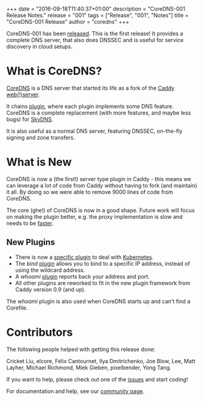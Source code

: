 +++
date = "2016-09-18T11:40:37+01:00"
description = "CoreDNS-001 Release Notes."
release = "001"
tags = ["Release", "001", "Notes"]
title = "CoreDNS-001 Release"
author = "coredns"
+++

CoreDNS-001 has been [released](https://github.com/inverse-inc/packetfence/go/coredns/releases). This is the first
release! It provides a complete DNS server, that also does DNSSEC and is useful for service
discovery in cloud setups.

# What is CoreDNS?

[CoreDNS](https://coredns.io) is a DNS server that started its life as a fork of the [Caddy
web(!)server](https://caddyserver.com).

It chains [plugin](https://github.com/inverse-inc/packetfence/go/coredns/tree/master/plugin),
where each plugin implements some DNS feature. CoreDNS is a complete replacement
(with more features, and maybe less bugs) for [SkyDNS](https://github.com/skynetservices/skydns).

It is also useful as a normal DNS server, featuring DNSSEC, on-the-fly signing and zone transfers.

# What is New

CoreDNS is now a (the first!) server type plugin in Caddy - this means we can leverage a lot of code
from Caddy without having to fork (and maintain) it all. By doing so we were able to remove 9000
lines of code from CoreDNS.

The core (ghe!) of CoreDNS is now in a good shape. Future work will focus on making the
plugin better, e.g. the proxy implementation is slow and needs to be
[faster](https://github.com/inverse-inc/packetfence/go/coredns/issues/184).

## New Plugins

* There is now a [specific
  plugin](https://github.com/inverse-inc/packetfence/go/coredns/tree/master/plugin/kubernetes) to deal with [Kubernetes](https://kubernetes.io).
* The *bind* [plugin](https://github.com/inverse-inc/packetfence/go/coredns/tree/master/plugin/bind)  allows you to bind to a specific IP address, instead of using the wildcard
  address.
* A *whoami* [plugin](https://github.com/inverse-inc/packetfence/go/coredns/tree/master/plugin/whoami) reports
  back your address and port.
* All other plugins are reworked to fit in the new plugin framework from Caddy version 0.9 (and
  up).

The *whoami* plugin is also used when CoreDNS starts up and can't find a Corefile.

# Contributors

The following people helped with getting this release done:

Cricket Liu, elcore, Félix Cantournet, Ilya Dmitrichenko, Joe Blow, Lee, Matt Layher,
Michael Richmond, Miek Gieben, pixelbender, Yong Tang.

If you want to help, please check out one of the [issues](https://github.com/inverse-inc/packetfence/go/coredns/issues/) and start coding!

For documentation and help, see our [community page](https://coredns.io/community/).
